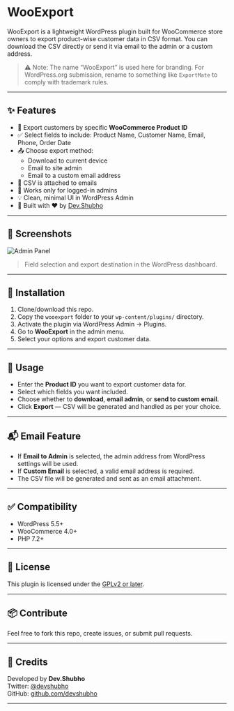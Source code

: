 # WooExport

WooExport is a lightweight WordPress plugin built for WooCommerce store owners to export product-wise customer data in CSV format. You can download the CSV directly or send it via email to the admin or a custom address.

> ⚠️ Note: The name “WooExport” is used here for branding. For WordPress.org submission, rename to something like `ExportMate` to comply with trademark rules.

---

## ✨ Features

- 🎯 Export customers by specific **WooCommerce Product ID**
- ✅ Select fields to include: Product Name, Customer Name, Email, Phone, Order Date
- 📤 Choose export method:
  - Download to current device
  - Email to site admin
  - Email to a custom email address
- 📎 CSV is attached to emails
- 🔐 Works only for logged-in admins
- 💡 Clean, minimal UI in WordPress Admin
- 👤 Built with ❤️ by [Dev.Shubho](https://github.com/devshubho)

---

## 📸 Screenshots

![Admin Panel](screenshot-1.png)
> Field selection and export destination in the WordPress dashboard.

---

## 🚀 Installation

1. Clone/download this repo.
2. Copy the `wooexport` folder to your `wp-content/plugins/` directory.
3. Activate the plugin via WordPress Admin → Plugins.
4. Go to **WooExport** in the admin menu.
5. Select your options and export customer data.

---

## 🧩 Usage

- Enter the **Product ID** you want to export customer data for.
- Select which fields you want included.
- Choose whether to **download**, **email admin**, or **send to custom email**.
- Click **Export** — CSV will be generated and handled as per your choice.

---

## 📬 Email Feature

- If **Email to Admin** is selected, the admin address from WordPress settings will be used.
- If **Custom Email** is selected, a valid email address is required.
- The CSV file will be generated and sent as an email attachment.

---

## ✅ Compatibility

- WordPress 5.5+
- WooCommerce 4.0+
- PHP 7.2+

---

## 📝 License

This plugin is licensed under the [GPLv2 or later](https://www.gnu.org/licenses/gpl-2.0.html).

---

## 📦 Contribute

Feel free to fork this repo, create issues, or submit pull requests.

---

## 🔖 Credits

Developed by **Dev.Shubho**  
Twitter: [@devshubho](https://twitter.com/devshubho)  
GitHub: [github.com/devshubho](https://github.com/devshubho)

---
